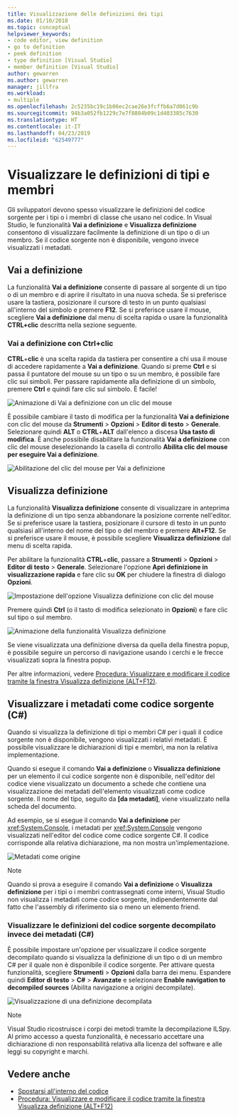 ```yaml
---
title: Visualizzazione delle definizioni dei tipi
ms.date: 01/10/2018
ms.topic: conceptual
helpviewer_keywords:
- code editor, view definition
- go to definition
- peek definition
- type definition [Visual Studio]
- member definition [Visual Studio]
author: gewarren
ms.author: gewarren
manager: jillfra
ms.workload:
- multiple
ms.openlocfilehash: 2c5235bc19c1b06ec2cae26e3fcffb6a7d061c9b
ms.sourcegitcommit: 94b3a052fb1229c7e7f8804b09c1d403385c7630
ms.translationtype: HT
ms.contentlocale: it-IT
ms.lasthandoff: 04/23/2019
ms.locfileid: "62549777"
---
```

# <a name="view-type-and-member-definitions"></a>Visualizzare le definizioni di tipi e membri

Gli sviluppatori devono spesso visualizzare le definizioni del codice sorgente per i tipi o i membri di classe che usano nel codice. In Visual Studio, le funzionalità **Vai a definizione** e **Visualizza definizione** consentono di visualizzare facilmente la definizione di un tipo o di un membro. Se il codice sorgente non è disponibile, vengono invece visualizzati i metadati.

## <a name="go-to-definition"></a>Vai a definizione

La funzionalità **Vai a definizione** consente di passare al sorgente di un tipo o di un membro e di aprire il risultato in una nuova scheda. Se si preferisce usare la tastiera, posizionare il cursore di testo in un punto qualsiasi all'interno del simbolo e premere **F12**. Se si preferisce usare il mouse, scegliere **Vai a definizione** dal menu di scelta rapida o usare la funzionalità **CTRL+clic** descritta nella sezione seguente.

### <a name="ctrl-click-go-to-definition"></a>Vai a definizione con Ctrl+clic

**CTRL**+**clic** è una scelta rapida da tastiera per consentire a chi usa il mouse di accedere rapidamente a **Vai a definizione**. Quando si preme **Ctrl** e si passa il puntatore del mouse su un tipo o su un membro, è possibile fare clic sui simboli. Per passare rapidamente alla definizione di un simbolo, premere **Ctrl** e quindi fare clic sul simbolo. È facile!

![Animazione di Vai a definizione con un clic del mouse](../ide/media/click_gotodef.gif)

È possibile cambiare il tasto di modifica per la funzionalità **Vai a definizione** con clic del mouse da **Strumenti** > **Opzioni** > **Editor di testo** > **Generale**. Selezionare quindi **ALT** o **CTRL**+**ALT** dall'elenco a discesa **Usa tasto di modifica**. È anche possibile disabilitare la funzionalità **Vai a definizione** con clic del mouse deselezionando la casella di controllo **Abilita clic del mouse per eseguire Vai a definizione**.

![Abilitazione del clic del mouse per Vai a definizione](../ide/media/editor_options_mouse_click_gotodef.png)

## <a name="peek-definition"></a>Visualizza definizione

La funzionalità **Visualizza definizione** consente di visualizzare in anteprima la definizione di un tipo senza abbandonare la posizione corrente nell'editor. Se si preferisce usare la tastiera, posizionare il cursore di testo in un punto qualsiasi all'interno del nome del tipo o del membro e premere **Alt+F12**. Se si preferisce usare il mouse, è possibile scegliere **Visualizza definizione** dal menu di scelta rapida.

Per abilitare la funzionalità **CTRL**+**clic**, passare a **Strumenti** > **Opzioni** > **Editor di testo** > **Generale**. Selezionare l'opzione **Apri definizione in visualizzazione rapida** e fare clic su **OK** per chiudere la finestra di dialogo **Opzioni**.

![Impostazione dell'opzione Visualizza definizione con clic del mouse](../ide/media/editor_options_peek_view.png)

Premere quindi **Ctrl** (o il tasto di modifica selezionato in **Opzioni**) e fare clic sul tipo o sul membro.

![Animazione della funzionalità Visualizza definizione](../ide/media/peek_definition.gif)

Se viene visualizzata una definizione diversa da quella della finestra popup, è possibile seguire un percorso di navigazione usando i cerchi e le frecce visualizzati sopra la finestra popup.

Per altre informazioni, vedere [Procedura: Visualizzare e modificare il codice tramite la finestra Visualizza definizione (ALT+F12)](how-to-view-and-edit-code-by-using-peek-definition-alt-plus-f12.md).

## <a name="view-metadata-as-source-code-c"></a>Visualizzare i metadati come codice sorgente (C#)

Quando si visualizza la definizione di tipi o membri C# per i quali il codice sorgente non è disponibile, vengono visualizzati i relativi metadati. È possibile visualizzare le dichiarazioni di tipi e membri, ma non la relativa implementazione.

Quando si esegue il comando **Vai a definizione** o **Visualizza definizione** per un elemento il cui codice sorgente non è disponibile, nell'editor del codice viene visualizzato un documento a schede che contiene una visualizzazione dei metadati dell'elemento visualizzati come codice sorgente. Il nome del tipo, seguito da **[da metadati]**, viene visualizzato nella scheda del documento.

Ad esempio, se si esegue il comando **Vai a definizione** per <xref:System.Console>, i metadati per <xref:System.Console> vengono visualizzati nell'editor del codice come codice sorgente C#. Il codice corrisponde alla relativa dichiarazione, ma non mostra un'implementazione.

![Metadati come origine](../ide/media/metadatasource.png)

> [!NOTE]
> Quando si prova a eseguire il comando **Vai a definizione** o **Visualizza definizione** per i tipi o i membri contrassegnati come interni, Visual Studio non visualizza i metadati come codice sorgente, indipendentemente dal fatto che l'assembly di riferimento sia o meno un elemento friend.

### <a name="view-decompiled-source-definitions-instead-of-metadata-c"></a>Visualizzare le definizioni del codice sorgente decompilato invece dei metadati (C#)

È possibile impostare un'opzione per visualizzare il codice sorgente decompilato quando si visualizza la definizione di un tipo o di un membro C# per il quale non è disponibile il codice sorgente. Per attivare questa funzionalità, scegliere **Strumenti** > **Opzioni** dalla barra dei menu. Espandere quindi **Editor di testo** > **C#** > **Avanzate** e selezionare **Enable navigation to decompiled sources** (Abilita navigazione a origini decompilate).

![Visualizzazione di una definizione decompilata](media/go-to-definition-decompiled-sources.png)

> [!NOTE]
> Visual Studio ricostruisce i corpi dei metodi tramite la decompilazione ILSpy. Al primo accesso a questa funzionalità, è necessario accettare una dichiarazione di non responsabilità relativa alla licenza del software e alle leggi su copyright e marchi.

## <a name="see-also"></a>Vedere anche

- [Spostarsi all'interno del codice](../ide/navigating-code.md)
- [Procedura: Visualizzare e modificare il codice tramite la finestra Visualizza definizione (ALT+F12)](how-to-view-and-edit-code-by-using-peek-definition-alt-plus-f12.md)